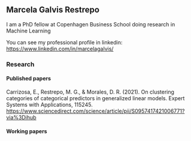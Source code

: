 ## Marcela Galvis Restrepo

I am a PhD fellow at Copenhagen Business School doing research in Machine Learning

You can see my professional profile in linkedin: https://www.linkedin.com/in/marcelagalvis/

### Research
#### Published papers
Carrizosa, E., Restrepo, M. G., & Morales, D. R. (2021). On clustering categories of categorical predictors in generalized linear models. Expert Systems with Applications, 115245. https://www.sciencedirect.com/science/article/pii/S0957417421006771?via%3Dihub

#### Working papers
